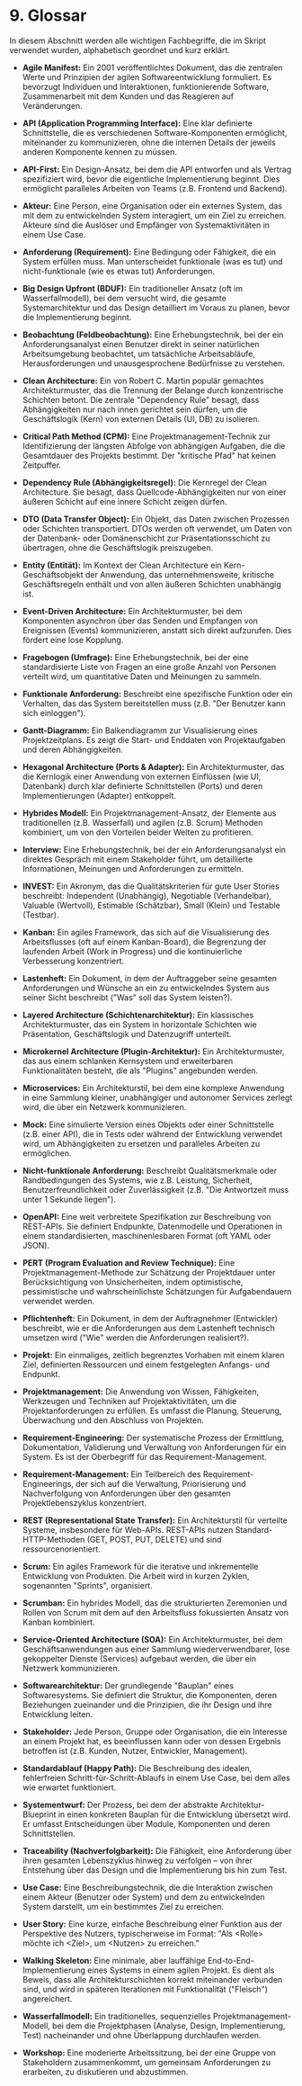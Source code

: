 # 9. Glossar

In diesem Abschnitt werden alle wichtigen Fachbegriffe, die im Skript verwendet wurden, alphabetisch geordnet und kurz erklärt.

- **Agile Manifest:** Ein 2001 veröffentlichtes Dokument, das die zentralen Werte und Prinzipien der agilen Softwareentwicklung formuliert. Es bevorzugt Individuen und Interaktionen, funktionierende Software, Zusammenarbeit mit dem Kunden und das Reagieren auf Veränderungen.

- **API (Application Programming Interface):** Eine klar definierte Schnittstelle, die es verschiedenen Software-Komponenten ermöglicht, miteinander zu kommunizieren, ohne die internen Details der jeweils anderen Komponente kennen zu müssen.

- **API-First:** Ein Design-Ansatz, bei dem die API entworfen und als Vertrag spezifiziert wird, bevor die eigentliche Implementierung beginnt. Dies ermöglicht paralleles Arbeiten von Teams (z.B. Frontend und Backend).

- **Akteur:** Eine Person, eine Organisation oder ein externes System, das mit dem zu entwickelnden System interagiert, um ein Ziel zu erreichen. Akteure sind die Auslöser und Empfänger von Systemaktivitäten in einem Use Case.

- **Anforderung (Requirement):** Eine Bedingung oder Fähigkeit, die ein System erfüllen muss. Man unterscheidet funktionale (was es tut) und nicht-funktionale (wie es etwas tut) Anforderungen.

- **Big Design Upfront (BDUF):** Ein traditioneller Ansatz (oft im Wasserfallmodell), bei dem versucht wird, die gesamte Systemarchitektur und das Design detailliert im Voraus zu planen, bevor die Implementierung beginnt.

- **Beobachtung (Feldbeobachtung):** Eine Erhebungstechnik, bei der ein Anforderungsanalyst einen Benutzer direkt in seiner natürlichen Arbeitsumgebung beobachtet, um tatsächliche Arbeitsabläufe, Herausforderungen und unausgesprochene Bedürfnisse zu verstehen.

- **Clean Architecture:** Ein von Robert C. Martin populär gemachtes Architekturmuster, das die Trennung der Belange durch konzentrische Schichten betont. Die zentrale "Dependency Rule" besagt, dass Abhängigkeiten nur nach innen gerichtet sein dürfen, um die Geschäftslogik (Kern) von externen Details (UI, DB) zu isolieren.

- **Critical Path Method (CPM):** Eine Projektmanagement-Technik zur Identifizierung der längsten Abfolge von abhängigen Aufgaben, die die Gesamtdauer des Projekts bestimmt. Der "kritische Pfad" hat keinen Zeitpuffer.

- **Dependency Rule (Abhängigkeitsregel):** Die Kernregel der Clean Architecture. Sie besagt, dass Quellcode-Abhängigkeiten nur von einer äußeren Schicht auf eine innere Schicht zeigen dürfen.

- **DTO (Data Transfer Object):** Ein Objekt, das Daten zwischen Prozessen oder Schichten transportiert. DTOs werden oft verwendet, um Daten von der Datenbank- oder Domänenschicht zur Präsentationsschicht zu übertragen, ohne die Geschäftslogik preiszugeben.

- **Entity (Entität):** Im Kontext der Clean Architecture ein Kern-Geschäftsobjekt der Anwendung, das unternehmensweite, kritische Geschäftsregeln enthält und von allen äußeren Schichten unabhängig ist.

- **Event-Driven Architecture:** Ein Architekturmuster, bei dem Komponenten asynchron über das Senden und Empfangen von Ereignissen (Events) kommunizieren, anstatt sich direkt aufzurufen. Dies fördert eine lose Kopplung.

- **Fragebogen (Umfrage):** Eine Erhebungstechnik, bei der eine standardisierte Liste von Fragen an eine große Anzahl von Personen verteilt wird, um quantitative Daten und Meinungen zu sammeln.

- **Funktionale Anforderung:** Beschreibt eine spezifische Funktion oder ein Verhalten, das das System bereitstellen muss (z.B. "Der Benutzer kann sich einloggen").

- **Gantt-Diagramm:** Ein Balkendiagramm zur Visualisierung eines Projektzeitplans. Es zeigt die Start- und Enddaten von Projektaufgaben und deren Abhängigkeiten.

- **Hexagonal Architecture (Ports & Adapter):** Ein Architekturmuster, das die Kernlogik einer Anwendung von externen Einflüssen (wie UI, Datenbank) durch klar definierte Schnittstellen (Ports) und deren Implementierungen (Adapter) entkoppelt.

- **Hybrides Modell:** Ein Projektmanagement-Ansatz, der Elemente aus traditionellen (z.B. Wasserfall) und agilen (z.B. Scrum) Methoden kombiniert, um von den Vorteilen beider Welten zu profitieren.

- **Interview:** Eine Erhebungstechnik, bei der ein Anforderungsanalyst ein direktes Gespräch mit einem Stakeholder führt, um detaillierte Informationen, Meinungen und Anforderungen zu ermitteln.

- **INVEST:** Ein Akronym, das die Qualitätskriterien für gute User Stories beschreibt: Independent (Unabhängig), Negotiable (Verhandelbar), Valuable (Wertvoll), Estimable (Schätzbar), Small (Klein) und Testable (Testbar).

- **Kanban:** Ein agiles Framework, das sich auf die Visualisierung des Arbeitsflusses (oft auf einem Kanban-Board), die Begrenzung der laufenden Arbeit (Work in Progress) und die kontinuierliche Verbesserung konzentriert.

- **Lastenheft:** Ein Dokument, in dem der Auftraggeber seine gesamten Anforderungen und Wünsche an ein zu entwickelndes System aus seiner Sicht beschreibt ("Was" soll das System leisten?).

- **Layered Architecture (Schichtenarchitektur):** Ein klassisches Architekturmuster, das ein System in horizontale Schichten wie Präsentation, Geschäftslogik und Datenzugriff unterteilt.

- **Microkernel Architecture (Plugin-Architektur):** Ein Architekturmuster, das aus einem schlanken Kernsystem und erweiterbaren Funktionalitäten besteht, die als "Plugins" angebunden werden.

- **Microservices:** Ein Architekturstil, bei dem eine komplexe Anwendung in eine Sammlung kleiner, unabhängiger und autonomer Services zerlegt wird, die über ein Netzwerk kommunizieren.

- **Mock:** Eine simulierte Version eines Objekts oder einer Schnittstelle (z.B. einer API), die in Tests oder während der Entwicklung verwendet wird, um Abhängigkeiten zu ersetzen und paralleles Arbeiten zu ermöglichen.

- **Nicht-funktionale Anforderung:** Beschreibt Qualitätsmerkmale oder Randbedingungen des Systems, wie z.B. Leistung, Sicherheit, Benutzerfreundlichkeit oder Zuverlässigkeit (z.B. "Die Antwortzeit muss unter 1 Sekunde liegen").

- **OpenAPI:** Eine weit verbreitete Spezifikation zur Beschreibung von REST-APIs. Sie definiert Endpunkte, Datenmodelle und Operationen in einem standardisierten, maschinenlesbaren Format (oft YAML oder JSON).

- **PERT (Program Evaluation and Review Technique):** Eine Projektmanagement-Methode zur Schätzung der Projektdauer unter Berücksichtigung von Unsicherheiten, indem optimistische, pessimistische und wahrscheinlichste Schätzungen für Aufgabendauern verwendet werden.

- **Pflichtenheft:** Ein Dokument, in dem der Auftragnehmer (Entwickler) beschreibt, wie er die Anforderungen aus dem Lastenheft technisch umsetzen wird ("Wie" werden die Anforderungen realisiert?).

- **Projekt:** Ein einmaliges, zeitlich begrenztes Vorhaben mit einem klaren Ziel, definierten Ressourcen und einem festgelegten Anfangs- und Endpunkt.

- **Projektmanagement:** Die Anwendung von Wissen, Fähigkeiten, Werkzeugen und Techniken auf Projektaktivitäten, um die Projektanforderungen zu erfüllen. Es umfasst die Planung, Steuerung, Überwachung und den Abschluss von Projekten.

- **Requirement-Engineering:** Der systematische Prozess der Ermittlung, Dokumentation, Validierung und Verwaltung von Anforderungen für ein System. Es ist der Oberbegriff für das Requirement-Management.

- **Requirement-Management:** Ein Teilbereich des Requirement-Engineerings, der sich auf die Verwaltung, Priorisierung und Nachverfolgung von Anforderungen über den gesamten Projektlebenszyklus konzentriert.

- **REST (Representational State Transfer):** Ein Architekturstil für verteilte Systeme, insbesondere für Web-APIs. REST-APIs nutzen Standard-HTTP-Methoden (GET, POST, PUT, DELETE) und sind ressourcenorientiert.

- **Scrum:** Ein agiles Framework für die iterative und inkrementelle Entwicklung von Produkten. Die Arbeit wird in kurzen Zyklen, sogenannten "Sprints", organisiert.

- **Scrumban:** Ein hybrides Modell, das die strukturierten Zeremonien und Rollen von Scrum mit dem auf den Arbeitsfluss fokussierten Ansatz von Kanban kombiniert.

- **Service-Oriented Architecture (SOA):** Ein Architekturmuster, bei dem Geschäftsanwendungen aus einer Sammlung wiederverwendbarer, lose gekoppelter Dienste (Services) aufgebaut werden, die über ein Netzwerk kommunizieren.

- **Softwarearchitektur:** Der grundlegende "Bauplan" eines Softwaresystems. Sie definiert die Struktur, die Komponenten, deren Beziehungen zueinander und die Prinzipien, die ihr Design und ihre Entwicklung leiten.

- **Stakeholder:** Jede Person, Gruppe oder Organisation, die ein Interesse an einem Projekt hat, es beeinflussen kann oder von dessen Ergebnis betroffen ist (z.B. Kunden, Nutzer, Entwickler, Management).

- **Standardablauf (Happy Path):** Die Beschreibung des idealen, fehlerfreien Schritt-für-Schritt-Ablaufs in einem Use Case, bei dem alles wie erwartet funktioniert.

- **Systementwurf:** Der Prozess, bei dem der abstrakte Architektur-Blueprint in einen konkreten Bauplan für die Entwicklung übersetzt wird. Er umfasst Entscheidungen über Module, Komponenten und deren Schnittstellen.

- **Traceability (Nachverfolgbarkeit):** Die Fähigkeit, eine Anforderung über ihren gesamten Lebenszyklus hinweg zu verfolgen – von ihrer Entstehung über das Design und die Implementierung bis hin zum Test.

- **Use Case:** Eine Beschreibungstechnik, die die Interaktion zwischen einem Akteur (Benutzer oder System) und dem zu entwickelnden System darstellt, um ein bestimmtes Ziel zu erreichen.

- **User Story:** Eine kurze, einfache Beschreibung einer Funktion aus der Perspektive des Nutzers, typischerweise im Format: "Als \<Rolle> möchte ich \<Ziel>, um \<Nutzen> zu erreichen."

- **Walking Skeleton:** Eine minimale, aber lauffähige End-to-End-Implementierung eines Systems in einem agilen Projekt. Es dient als Beweis, dass alle Architekturschichten korrekt miteinander verbunden sind, und wird in späteren Iterationen mit Funktionalität ("Fleisch") angereichert.

- **Wasserfallmodell:** Ein traditionelles, sequenzielles Projektmanagement-Modell, bei dem die Projektphasen (Analyse, Design, Implementierung, Test) nacheinander und ohne Überlappung durchlaufen werden.

- **Workshop:** Eine moderierte Arbeitssitzung, bei der eine Gruppe von Stakeholdern zusammenkommt, um gemeinsam Anforderungen zu erarbeiten, zu diskutieren und abzustimmen.